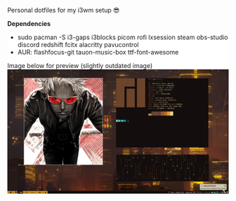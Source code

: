 Personal dotfiles for my i3wm setup 😎

<b>Dependencies</b>
<div style="background-color:white">
<ul>
 <li>sudo pacman -S i3-gaps i3blocks picom rofi lxsession steam obs-studio discord redshift fcitx alacritty pavucontrol</li>
 <li>AUR: flashfocus-git tauon-music-box ttf-font-awesome</li>
</ul>

Image below for preview (slightly outdated image)
<img src="image.png">
